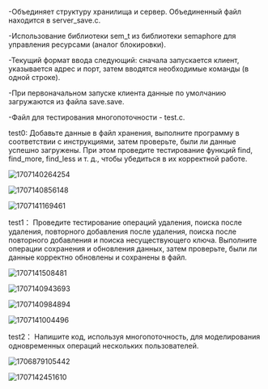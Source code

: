 -Объединяет структуру хранилища и сервер. Объединенный файл находится в server_save.c.

-Использование библиотеки sem_t из библиотеки semaphore для управления ресурсами (аналог блокировки).

-Текущий формат ввода следующий: сначала запускается клиент, указывается адрес и порт, затем вводятся необходимые команды (в одной строке).

-При первоначальном запуске клиента данные по умолчанию загружаются из файла save.save.

-Файл для тестирования многопоточности - test.c.

test0:
Добавьте данные в файл хранения, выполните программу в соответствии с инструкциями, затем проверьте, были ли данные успешно загружены. При этом проведите тестирование функций find, find_more, find_less и т. д., чтобы убедиться в их корректной работе.

![1707140264254](https://github.com/Zheng-Niannian/KVDB_C/assets/79322267/fa84b696-ffa8-477d-b9bb-9b6821178869)

![1707140856148](https://github.com/Zheng-Niannian/KVDB_C/assets/79322267/29a09de5-136b-4e0d-b605-1f8993e402b1)

![1707141169461](https://github.com/Zheng-Niannian/KVDB_C/assets/79322267/c556fd88-9b7a-4e16-b384-e83a40fef6c5)

test1：
Проведите тестирование операций удаления, поиска после удаления, повторного добавления после удаления, поиска после повторного добавления и поиска несуществующего ключа.
Выполните операции сохранения и обновления данных, затем проверьте, были ли данные корректно обновлены и сохранены в файл.

![1707141508481](https://github.com/Zheng-Niannian/KVDB_C/assets/79322267/d9cda755-ba93-4a75-8685-8e5fbbe97687)

![1707140943693](https://github.com/Zheng-Niannian/KVDB_C/assets/79322267/d326ec6a-c1b0-4f59-84a1-8d1d51afdc2a)

![1707140984894](https://github.com/Zheng-Niannian/KVDB_C/assets/79322267/4ac8dc32-37d4-4d9d-a2ee-42c2fa72b37e)

![1707141004496](https://github.com/Zheng-Niannian/KVDB_C/assets/79322267/c3687e11-4c6d-4847-8747-35b1921b41d1)

test2：
Напишите код, используя многопоточность, для моделирования одновременных операций нескольких пользователей.

![1706879105442](https://github.com/Zheng-Niannian/KVDB_C/assets/79322267/9f32573c-a771-4537-b88d-b89866e1871d)

![1707142451610](https://github.com/Zheng-Niannian/KVDB_C/assets/79322267/c34aa0ec-39eb-4e60-bbff-8fe9a5645cc9)
